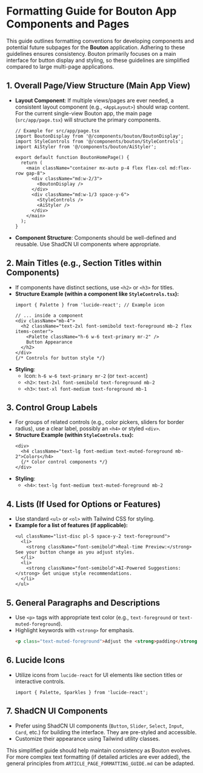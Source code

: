 
# Formatting Guide for Bouton App Components and Pages

This guide outlines formatting conventions for developing components and potential future subpages for the **Bouton** application. Adhering to these guidelines ensures consistency. Bouton primarily focuses on a main interface for button display and styling, so these guidelines are simplified compared to large multi-page applications.

## 1. Overall Page/View Structure (Main App View)

*   **Layout Component**: If multiple views/pages are ever needed, a consistent layout component (e.g., `<AppLayout>`) should wrap content. For the current single-view Bouton app, the main page (`src/app/page.tsx`) will structure the primary components.
    ```tsx
    // Example for src/app/page.tsx
    import BoutonDisplay from '@/components/bouton/BoutonDisplay';
    import StyleControls from '@/components/bouton/StyleControls';
    import AiStyler from '@/components/bouton/AiStyler';

    export default function BoutonHomePage() {
      return (
        <main className="container mx-auto p-4 flex flex-col md:flex-row gap-8">
          <div className="md:w-2/3">
            <BoutonDisplay />
          </div>
          <div className="md:w-1/3 space-y-6">
            <StyleControls />
            <AiStyler />
          </div>
        </main>
      );
    }
    ```
*   **Component Structure**: Components should be well-defined and reusable. Use ShadCN UI components where appropriate.

## 2. Main Titles (e.g., Section Titles within Components)

*   If components have distinct sections, use `<h2>` or `<h3>` for titles.
*   **Structure Example (within a component like `StyleControls.tsx`):**
    ```tsx
    import { Palette } from 'lucide-react'; // Example icon

    // ... inside a component
    <div className="mb-4">
      <h2 className="text-2xl font-semibold text-foreground mb-2 flex items-center">
        <Palette className="h-6 w-6 text-primary mr-2" />
        Button Appearance
      </h2>
    </div>
    {/* Controls for button style */}
    ```
*   **Styling**:
    *   Icon: `h-6 w-6 text-primary mr-2` (or `text-accent`)
    *   `<h2>`: `text-2xl font-semibold text-foreground mb-2`
    *   `<h3>`: `text-xl font-medium text-foreground mb-1`

## 3. Control Group Labels

*   For groups of related controls (e.g., color pickers, sliders for border radius), use a clear label, possibly an `<h4>` or styled `<div>`.
*   **Structure Example (within `StyleControls.tsx`):**
    ```tsx
    <div>
      <h4 className="text-lg font-medium text-muted-foreground mb-2">Colors</h4>
      {/* Color control components */}
    </div>
    ```
*   **Styling**:
    *   `<h4>`: `text-lg font-medium text-muted-foreground mb-2`

## 4. Lists (If Used for Options or Features)

*   Use standard `<ul>` or `<ol>` with Tailwind CSS for styling.
*   **Example for a list of features (if applicable):**
    ```tsx
    <ul className="list-disc pl-5 space-y-2 text-foreground">
      <li>
        <strong className="font-semibold">Real-time Preview:</strong> See your button change as you adjust styles.
      </li>
      <li>
        <strong className="font-semibold">AI-Powered Suggestions:</strong> Get unique style recommendations.
      </li>
    </ul>
    ```

## 5. General Paragraphs and Descriptions

*   Use `<p>` tags with appropriate text color (e.g., `text-foreground` or `text-muted-foreground`).
*   Highlight keywords with `<strong>` for emphasis.
    ```html
    <p class="text-muted-foreground">Adjust the <strong>padding</strong> and <strong>margin</strong> to change the button's spacing.</p>
    ```

## 6. Lucide Icons

*   Utilize icons from `lucide-react` for UI elements like section titles or interactive controls.
    ```tsx
    import { Palette, Sparkles } from 'lucide-react';
    ```

## 7. ShadCN UI Components

*   Prefer using ShadCN UI components (`Button`, `Slider`, `Select`, `Input`, `Card`, etc.) for building the interface. They are pre-styled and accessible.
*   Customize their appearance using Tailwind utility classes.

This simplified guide should help maintain consistency as Bouton evolves. For more complex text formatting (if detailed articles are ever added), the general principles from `ARTICLE_PAGE_FORMATTING_GUIDE.md` can be adapted.
